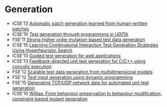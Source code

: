 # Generation

* ICSE'13 [Automatic patch generation learned from human-written patches](https://scholar.google.com/scholar?q=Automatic+patch+generation+learned+from+human-written+patches)
* ICSE'10 [Test generation through programming in UDITA](https://scholar.google.com/scholar?q=Test+generation+through+programming+in+UDITA)
* FSE'11 [Strong higher order mutation-based test data generation](https://scholar.google.com/scholar?q=Strong+higher+order+mutation-based+test+data+generation)
* ICSE'15 [Learning Combinatorial Interaction Test Generation Strategies Using Hyperheuristic Search](https://scholar.google.com/scholar?q=Learning+Combinatorial+Interaction+Test+Generation+Strategies+Using+Hyperheuristic+Search)
* ICSE'13 [Guided test generation for web applications](https://scholar.google.com/scholar?q=Guided+test+generation+for+web+applications)
* ICSE'13 [Feedback-directed unit test generation for C/C++ using concolic execution](https://scholar.google.com/scholar?q=Feedback-directed+unit+test+generation+for+C/C%2B%2B+using+concolic+execution)
* FSE'12 [Scalable test data generation from multidimensional models](https://scholar.google.com/scholar?q=Scalable+test+data+generation+from+multidimensional+models)
* FSE'12 [Test input generation using dynamic programming](https://scholar.google.com/scholar?q=Test+input+generation+using+dynamic+programming)
* FSE'15 [Generating TCP/UDP network data for automated unit test generation](https://scholar.google.com/scholar?q=Generating+TCP/UDP+network+data+for+automated+unit+test+generation)
* ICSE'10 [Willias: From behaviour preservation to behaviour modification: constraint-based mutant generation](https://scholar.google.com/scholar?q=Willias%3A+From+behaviour+preservation+to+behaviour+modification%3A+constraint-based+mutant+generation)
